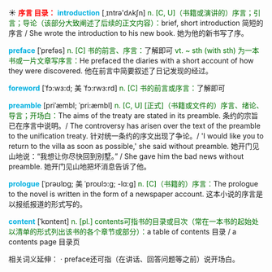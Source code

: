 ☀ <font color="red">**序言 目录：**</font>
<font color="sky blue">**introduction**</font> [͵ɪntrə'dʌkʃn] 
<font color="rgb(227, 108, 9)">n. [C, U]（书籍或演讲的）序言；引言；导论（该部分大致阐述了后续的正文内容）：</font>brief, short introduction 简短的序言 / She wrote the introduction to his new book. 她为他的新书写了序。
           
<font color="sky blue">**preface**</font> [ˈprefəs]
<font color="rgb(227, 108, 9)">n. [C] 书的前言、序言：</font>了解即可 <font color="rgb(227, 108, 9)">vt. ~ sth (with sth) 为一本书或一片文章写序言：</font>He prefaced the diaries with a short account of how they were discovered. 他在前言中简要叙述了日记发现的经过。
           
<font color="sky blue">**foreword**</font> [ˈfɔ:wɜ:d; 美 ˈfɔ:rwɜ:rd]
<font color="rgb(227, 108, 9)">n. [C] 书的前言或序言：</font>了解即可
           
<font color="sky blue">**preamble**</font> [priˈæmbl; ˈpri:æmbl]
<font color="rgb(227, 108, 9)">n. [C, U] [正式]（书籍或文件的）序言、绪论、导言；开场白：</font>The aims of the treaty are stated in its preamble. 条约的宗旨已在序言中说明。/ The controversy has arisen over the text of the preamble to the unification treaty. 针对统一条约的序文出现了争论。/ 'I would like you to return to the villa as soon as possible,' she said without preamble. 她开门见山地说：“我想让你尽快回到别墅。” / She gave him the bad news without preamble. 她开门见山地把坏消息告诉了他。
           
<font color="sky blue">**prologue**</font> [ˈprəʊlɒg; 美 ˈproʊlɔ:g; -lɑ:g]
<font color="rgb(227, 108, 9)">n. [C]（书籍的）序言：</font>The prologue to the novel is written in the form of a newspaper account. 这本小说的序言是以报纸报道的形式写的。

<font color="sky blue">**content**</font> [ˈkɒntent] 
<font color="rgb(227, 108, 9)">n. [pl.] contents可指书的目录或目次（常在一本书的起始处以清单的形式列出该书的各个章节或部分）：</font>a table of contents 目录 / a contents page 目录页

相关词义延伸：
· preface还可指（在讲话、回答问题等之前）说开场白。
